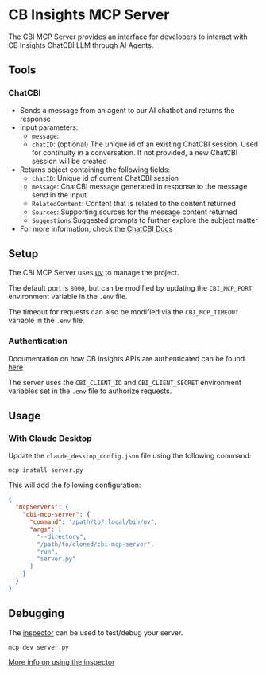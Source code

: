 # CB Insights MCP Server

The CBI MCP Server provides an interface for developers to interact with CB Insights ChatCBI LLM through AI Agents.

## Tools

### ChatCBI
- Sends a message from an agent to our AI chatbot and returns the response
- Input parameters:
  - `message`: 
  - `chatID`: (optional) The unique id of an existing ChatCBI session. Used for continuity in a conversation. If not provided, a new ChatCBI session will be created
- Returns object containing the following fields:
  - `chatID`: Unique id of current ChatCBI session
  - `message`: ChatCBI message generated in response to the message send in the input.
  - `RelatedContent`: Content that is related to the content returned
  - `Sources`: Supporting sources for the message content returned 
  - `Suggestions` Suggested prompts to further explore the subject matter
- For more information, check the [ChatCBI Docs](https://api-docs.cbinsights.com/portal/docs/api#tag/ChatCBI)

## Setup
The CBI MCP Server uses [uv](https://docs.astral.sh/uv/getting-started/installation/) to manage the project. 

The default port is `8000`, but can be modified by updating the `CBI_MCP_PORT` environment variable in the `.env` file. 

The timeout for requests can also be modified via the `CBI_MCP_TIMEOUT` variable in the `.env` file.

### Authentication

Documentation on how CB Insights APIs are authenticated can be found [here](https://api-docs.cbinsights.com/portal/docs/CBI-API/Authentication)

The server uses the `CBI_CLIENT_ID` and `CBI_CLIENT_SECRET` environment variables set in the `.env` file to authorize requests.

## Usage

### With Claude Desktop

Update the `claude_desktop_config.json` file using the following command:

```shell
mcp install server.py
```

This will add the following configuration:

```json
{
  "mcpServers": {
    "cbi-mcp-server": {
      "command": "/path/to/.local/bin/uv",
      "args": [
        "--directory",
        "/path/to/cloned/cbi-mcp-server",
        "run",
        "server.py"
      ]
    }
  }
}
```

## Debugging

The [inspector](https://modelcontextprotocol.io/docs/tools/inspector#getting-started) can be used to test/debug your server. 

```shell
mcp dev server.py 
```
[More info on using the inspector](https://modelcontextprotocol.io/docs/tools/inspector#py-pi-package)